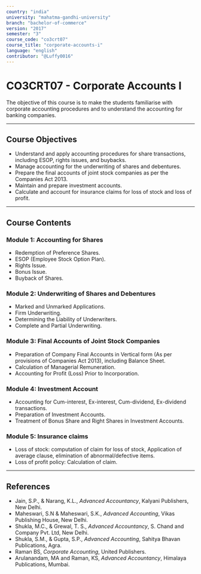 ```yaml
---
country: "india"
university: "mahatma-gandhi-university"
branch: "bachelor-of-commerce"
version: "2017"
semester: "3"
course_code: "co3crt07"
course_title: "corporate-accounts-i"
language: "english"
contributor: "@Luffy0016"
---
```

# CO3CRT07 - Corporate Accounts I

The objective of this course is to make the students familiarise with corporate accounting procedures and to understand the accounting for banking companies.

---
## Course Objectives

* Understand and apply accounting procedures for share transactions, including ESOP, rights issues, and buybacks.
* Manage accounting for the underwriting of shares and debentures.
* Prepare the final accounts of joint stock companies as per the Companies Act 2013.
* Maintain and prepare investment accounts.
* Calculate and account for insurance claims for loss of stock and loss of profit.

---
## Course Contents

### Module 1: Accounting for Shares  
* Redemption of Preference Shares.
* ESOP (Employee Stock Option Plan).
* Rights Issue.
* Bonus Issue.
* Buyback of Shares.

### Module 2: Underwriting of Shares and Debentures  
* Marked and Unmarked Applications.
* Firm Underwriting.
* Determining the Liability of Underwriters.
* Complete and Partial Underwriting.

### Module 3: Final Accounts of Joint Stock Companies  
* Preparation of Company Final Accounts in Vertical form (As per provisions of Companies Act 2013), including Balance Sheet.
* Calculation of Managerial Remuneration.
* Accounting for Profit (Loss) Prior to Incorporation.

### Module 4: Investment Account  
* Accounting for Cum-interest, Ex-interest, Cum-dividend, Ex-dividend transactions.
* Preparation of Investment Accounts.
* Treatment of Bonus Share and Right Shares in Investment Accounts.

### Module 5: Insurance claims  
* Loss of stock: computation of claim for loss of stock, Application of average clause, elimination of abnormal/defective items.
* Loss of profit policy: Calculation of claim.

---
## References
* Jain, S.P., & Narang, K.L., *Advanced Accountancy*, Kalyani Publishers, New Delhi.
* Maheswari, S.N & Maheswari, S.K., *Advanced Accounting*, Vikas Publishing House, New Delhi.
* Shukla, M.C., & Grewal, T. S., *Advanced Accountancy*, S. Chand and Company Pvt. Ltd, New Delhi.
* Shukla, S.M., & Gupta, S.P., *Advanced Accounting*, Sahitya Bhavan Publications, Agra.
* Raman BS, *Corporate Accounting*, United Publishers.
* Arulanandam, MA and Raman, KS, *Advanced Accountancy*, Himalaya Publications, Mumbai.
